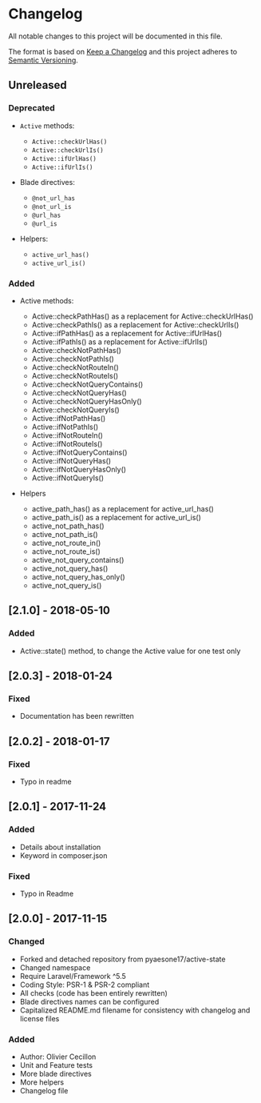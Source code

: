 # Changelog
All notable changes to this project will be documented in this file.

The format is based on [Keep a Changelog](http://keepachangelog.com/en/1.0.0/)
and this project adheres to [Semantic Versioning](http://semver.org/spec/v2.0.0.html).

## Unreleased
### Deprecated
- `Active` methods:
    - `Active::checkUrlHas()`
    - `Active::checkUrlIs()`
    - `Active::ifUrlHas()`
    - `Active::ifUrlIs()`

- Blade directives:
    - `@not_url_has`
    - `@not_url_is`
    - `@url_has`
    - `@url_is`

- Helpers:
    - `active_url_has()`
    - `active_url_is()`

### Added
- Active methods:
    - Active::checkPathHas() as a replacement for Active::checkUrlHas()
    - Active::checkPathIs() as a replacement for Active::checkUrlIs()
    - Active::ifPathHas() as a replacement for Active::ifUrlHas()
    - Active::ifPathIs() as a replacement for Active::ifUrlIs()
    - Active::checkNotPathHas()
    - Active::checkNotPathIs()
    - Active::checkNotRouteIn()
    - Active::checkNotRouteIs()
    - Active::checkNotQueryContains()
    - Active::checkNotQueryHas()
    - Active::checkNotQueryHasOnly()
    - Active::checkNotQueryIs()
    - Active::ifNotPathHas()
    - Active::ifNotPathIs()
    - Active::ifNotRouteIn()
    - Active::ifNotRouteIs()
    - Active::ifNotQueryContains()
    - Active::ifNotQueryHas()
    - Active::ifNotQueryHasOnly()
    - Active::ifNotQueryIs()

- Helpers
    - active_path_has() as a replacement for active_url_has()
    - active_path_is() as a replacement for active_url_is()
    - active_not_path_has()
    - active_not_path_is()
    - active_not_route_in()
    - active_not_route_is()
    - active_not_query_contains()
    - active_not_query_has()
    - active_not_query_has_only()
    - active_not_query_is()

## [2.1.0] - 2018-05-10

### Added
- Active::state() method, to change the Active value for one test only

## [2.0.3] - 2018-01-24

### Fixed
- Documentation has been rewritten

## [2.0.2] - 2018-01-17

### Fixed
- Typo in readme

## [2.0.1] - 2017-11-24

### Added
- Details about installation
- Keyword in composer.json

### Fixed
- Typo in Readme

## [2.0.0] - 2017-11-15

### Changed
- Forked and detached repository from pyaesone17/active-state
- Changed namespace
- Require Laravel/Framework ^5.5
- Coding Style: PSR-1 & PSR-2 compliant
- All checks (code has been entirely rewritten)
- Blade directives names can be configured
- Capitalized README.md filename for consistency with changelog and license files

### Added
- Author: Olivier Cecillon
- Unit and Feature tests
- More blade directives
- More helpers
- Changelog file
